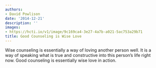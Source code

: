 ```yaml
---
authors:
- David Powlison
date: '2014-12-21'
description: ''
images:
- https://hcti.io/v1/image/9c169ca4-3e27-4a7b-a021-5ac753a29b71
title: Good Counseling is Wise Love
---
```


Wise counseling is essentially a way of loving another person well. It is a way of speaking what is true and constructive into this person’s life right now. Good counseling is essentially wise love in action.
